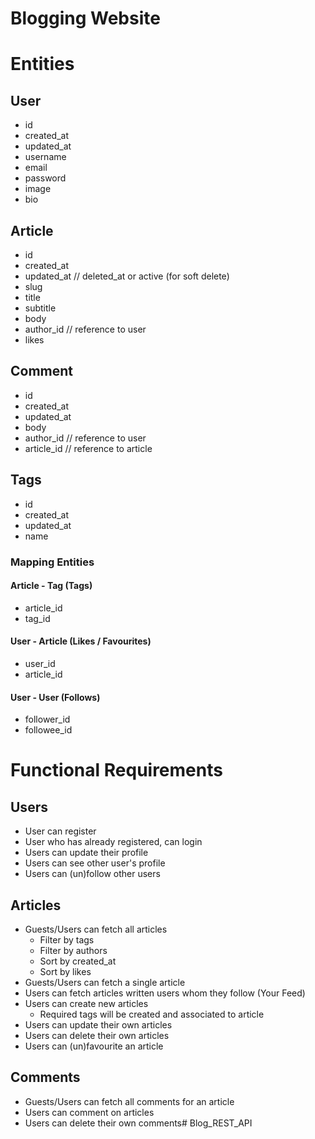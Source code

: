 # Blogging Website

# Entities 

## User 
- id 
- created_at
- updated_at
- username
- email
- password
- image
- bio

## Article 
- id 
- created_at
- updated_at                    // deleted_at or active (for soft delete)
- slug
- title
- subtitle 
- body 
- author_id                     // reference to user
- likes

## Comment
- id 
- created_at
- updated_at  
- body
- author_id                    // reference to user
- article_id                   // reference to article

## Tags 
- id 
- created_at
- updated_at
- name

### Mapping Entities

#### Article - Tag (Tags)
- article_id
- tag_id

#### User - Article (Likes / Favourites)
- user_id
- article_id

#### User - User (Follows)
- follower_id 
- followee_id 

# Functional Requirements 

## Users 

- User can register
- User who has already registered, can login 
- Users can update their profile
- Users can see other user's profile
- Users can (un)follow other users

## Articles

- Guests/Users can fetch all articles
  - Filter by tags
  - Filter by authors
  - Sort by created_at
  - Sort by likes
- Guests/Users can fetch a single article
- Users can fetch articles written users whom they follow (Your Feed)
- Users can create new articles 
  - Required tags will be created and associated to article
- Users can update their own articles
- Users can delete their own articles 
- Users can (un)favourite an article

## Comments

- Guests/Users can fetch all comments for an article
- Users can comment on articles
- Users can delete their own comments# Blog_REST_API
